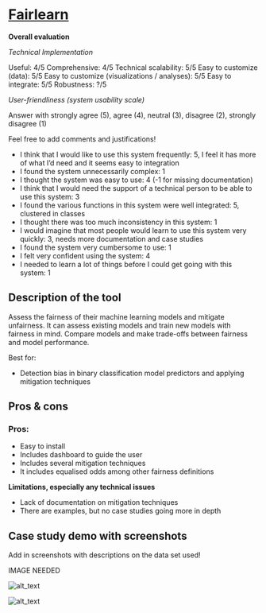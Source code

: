 # **[Fairlearn](https://fairlearn.github.io/)**

**Overall evaluation**

_Technical Implementation_

Useful: 4/5
Comprehensive: 4/5
Technical scalability: 5/5
Easy to customize (data): 5/5
Easy to customize (visualizations / analyses): 5/5
Easy to integrate: 5/5
Robustness: ?/5

_User-friendliness (system usability scale)_

Answer with strongly agree (5), agree (4), neutral (3), disagree (2), strongly disagree (1)

Feel free to add comments and justifications!

- I think that I would like to use this system frequently: 5, I feel it has more of what I’d need and it seems easy to integration
- I found the system unnecessarily complex: 1
- I thought the system was easy to use: 4 (-1 for missing documentation)
- I think that I would need the support of a technical person to be able to use this system: 3
- I found the various functions in this system were well integrated: 5, clustered in classes
- I thought there was too much inconsistency in this system: 1
- I would imagine that most people would learn to use this system very quickly: 3, needs more documentation and case studies
- I found the system very cumbersome to use: 1
- I felt very confident using the system: 4
- I needed to learn a lot of things before I could get going with this system: 1

## Description of the tool

Assess the fairness of their machine learning models and mitigate unfairness. It can assess existing models and train new models with fairness in mind. Compare models and make trade-offs between fairness and model performance.

Best for:

- Detection bias in binary classification model predictors and applying mitigation techniques

## Pros & cons

### Pros:

- Easy to install
- Includes dashboard to guide the user
- Includes several mitigation techniques
- It includes equalised odds among other fairness definitions

**Limitations, especially any technical issues**

- Lack of documentation on mitigation techniques
- There are examples, but no case studies going more in depth

## Case study demo with screenshots

Add in screenshots with descriptions on the data set used!

IMAGE NEEDED

![alt_text](../_media/image17.png "image_tooltip")

![alt_text](../_media/image18.png "image_tooltip")
